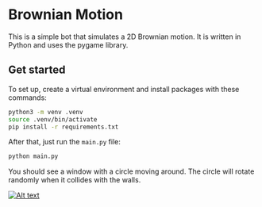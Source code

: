 # Brownian Motion

This is a simple bot that simulates a 2D Brownian motion. It is written in Python and uses the pygame library.

## Get started

To set up, create a virtual environment and install packages with these commands:

```bash
python3 -m venv .venv
source .venv/bin/activate
pip install -r requirements.txt
```

After that, just run the `main.py` file:

```bash
python main.py
```

You should see a window with a circle moving around. The circle will rotate randomly when it collides with the walls.

[![Alt text](https://img.youtube.com/vi/tR6V2JNlCmg/0.jpg)](https://www.youtube.com/watch?v=tR6V2JNlCmg)
